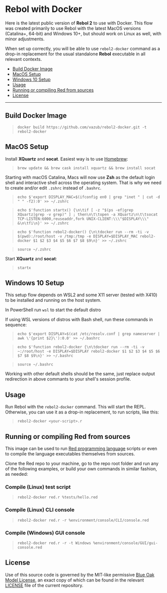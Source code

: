 # Rebol with Docker

Here is the latest public version of **Rebol 2** to use with Docker. This flow was created primarily to use Rebol with the latest MacOS versions (Catalina+, 64-bit) and Windows 10+, but should work on Linux as well, with minor adjustments.

When set up correctly, you will be able to use `rebol2-docker` command as a drop-in replacement for the usual standalone **Rebol** executable in all relevant contexts.

- [Build Docker Image](#build-docker-image)
- [MacOS Setup](#macos-setup)
- [Windows 10 Setup](#windows-10-setup)
- [Usage](#usage)
- [Running or compiling Red from sources](#running-or-compiling-red-from-sources)
- [License](#license)
---
## Build Docker Image ##

>`docker build https://github.com/vazub/rebol2-docker.git -t rebol2-docker`

## MacOS Setup ##

Install **XQuartz** and **socat**. Easiest way is to use [Homebrew](https://brew.sh/):

>`brew update && brew cask install xquartz && brew install socat`

Starting with macOS Catalina, Macs will now use **Zsh** as the default login shell and interactive shell across the operating system. That is why we need to create and/or edit `.zshrc` instead of `.bashrc`.

>`echo $'export DISPLAY_MAC=$(ifconfig en0 | grep "inet " | cut -d " " -f2):0' >> ~/.zshrc`

>`echo $'function startx() {\n\tif [ -z "$(ps -ef|grep XQuartz|grep -v grep)" ] ; then\n\t\topen -a XQuartz\n\t\tsocat TCP-LISTEN:6000,reuseaddr,fork UNIX-CLIENT:\\\"$DISPLAY\\\" &\n\tfi\n}' >> ~/.zshrc`

>`echo $'function rebol2-docker() {\n\tdocker run --rm -ti -v $(pwd):/root/host -v /tmp:/tmp -e DISPLAY=$DISPLAY_MAC rebol2-docker $1 $2 $3 $4 $5 $6 $7 $8 $9\n}' >> ~/.zshrc`

>`source ~/.zshrc`

Start **XQuartz** and **socat**:
>`startx`

## Windows 10 Setup ##

This setup flow depends on WSL2 and some X11 server (tested with X410) to be installed and running on the host system.

In PowerShell run `wsl` to start the default distro

If using WSL versions of distros with Bash shell, run these commands in sequence:

>`echo $'export DISPLAY=$(cat /etc/resolv.conf | grep nameserver | awk \'{print $2}\'):0.0' >> ~/.bashrc`

>`echo $'function rebol2-docker {\n\tdocker run --rm -ti -v ~:/root/host -e DISPLAY=$DISPLAY rebol2-docker $1 $2 $3 $4 $5 $6 $7 $8 $9\n}' >> ~/.bashrc`

>`source ~/.bashrc`

Working with other default shells should be the same, just replace output redirection in above commants to your shell's session profile.

## Usage ##
Run Rebol with the `rebol2-docker` command. This will start the REPL. Otherwise, you can use it as a drop-in replacement, to run scripts, like this:
>`rebol2-docker <your-script>.r`

## Running or compiling Red from sources ##
This image can be used to run [Red programming language](https://github.com/red/red) scripts or even to compile the language executables themselves from sources.

Clone the Red repo to your machine, go to the repo root folder and run any of the following examples, or build your own commands in similar fashion, as needed:

### Compile (Linux) test script ###
>`rebol2-docker red.r %tests/hello.red`

### Compile (Linux) CLI console ###
>`rebol2-docker red.r -r %environment/console/CLI/console.red`

### Compile (Windows) GUI console ###
>`rebol2-docker red.r -r -t Windows %environment/console/GUI/gui-console.red`

## License ##
Use of this source code is governed by the MIT-like permissive [Blue Oak Model License](https://blueoakcouncil.org/license/1.0.0), an exact copy of which can be found in the relevant [LICENSE](./LICENSE.md) file of the current repository.
